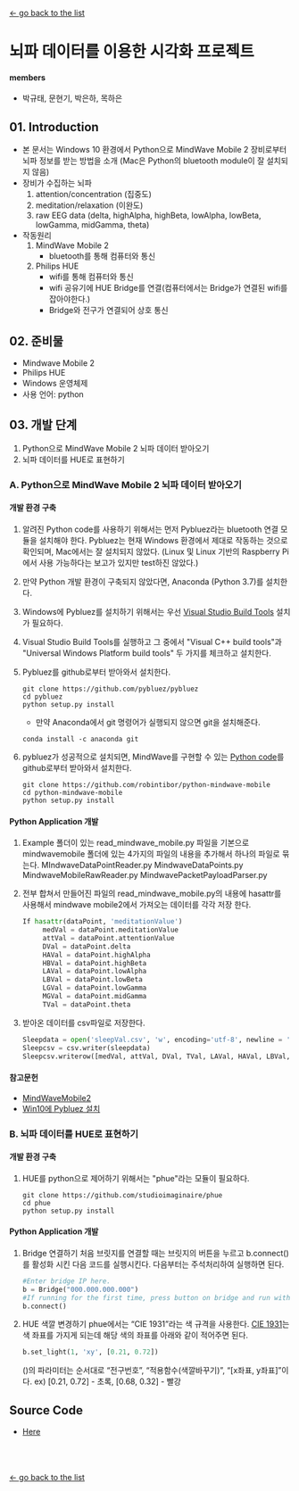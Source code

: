 [← go back to the list](https://HandongHCI.github.io/StudentProjects/HCI2019S)

# 뇌파 데이터를 이용한 시각화 프로젝트

#### members
- 박규태, 문현기, 박은하, 목하은

## 01. Introduction
- 본 문서는 Windows 10 환경에서 Python으로 MindWave Mobile 2 장비로부터 뇌파 정보를 받는 방법을 소개 (Mac은 Python의 bluetooth module이 잘 설치되지 않음)
- 장비가 수집하는 뇌파
    1. attention/concentration (집중도)
    1. meditation/relaxation (이완도)
    1. raw EEG data (delta, highAlpha, highBeta, lowAlpha, lowBeta, lowGamma, midGamma, theta)
- 작동원리
    1. MindWave Mobile 2
        - bluetooth를 통해 컴퓨터와 통신
    1. Philips HUE
        - wifi를 통해 컴퓨터와 통신
        - wifi 공유기에 HUE Bridge를 연결(컴퓨터에서는 Bridge가 연결된 wifi를 잡아야한다.)
        - Bridge와 전구가 연결되어 상호 통신

## 02. 준비물
- Mindwave Mobile 2
- Philips HUE
- Windows 운영체제
- 사용 언어: python

## 03. 개발 단계
1. Python으로 MindWave Mobile 2 뇌파 데이터 받아오기
2. 뇌파 데이터를 HUE로 표현하기

### A. Python으로 MindWave Mobile 2 뇌파 데이터 받아오기
#### 개발 환경 구축
1. 알려진 Python code를 사용하기 위해서는 먼저 Pybluez라는 bluetooth 연결 모듈을 설치해야 한다. Pybluez는 현재 Windows 환경에서 제대로 작동하는 것으로 확인되며, Mac에서는 잘 설치되지 않았다. (Linux 및 Linux 기반의 Raspberry Pi에서 사용 가능하다는 보고가 있지만 test하진 않았다.)

1. 만약 Python 개발 환경이 구축되지 않았다면, Anaconda (Python 3.7)를 설치한다.

1. Windows에 Pybluez를 설치하기 위해서는 우선 [Visual Studio Build Tools](https://www.visualstudio.com/pl/thank-you-downloading-visual-studio/?sku=BuildTools&rel=15) 설치가 필요하다.

1. Visual Studio Build Tools를 실행하고 그 중에서 "Visual C++ build tools"과 "Universal Windows Platform build tools" 두 가지를 체크하고 설치한다.

1. Pybluez를 github로부터 받아와서 설치한다.
    ```
    git clone https://github.com/pybluez/pybluez
    cd pybluez
    python setup.py install
    ```

    - 만약 Anaconda에서 git 명령어가 실행되지 않으면 git을 설치해준다.
    ```
    conda install -c anaconda git
    ```

1. pybluez가 성공적으로 설치되면, MindWave를 구현할 수 있는 [Python code](https://github.com/robintibor/python-mindwave-mobile)를 github로부터 받아와서 설치한다.
    ```
    git clone https://github.com/robintibor/python-mindwave-mobile
    cd python-mindwave-mobile
    python setup.py install
    ```

#### Python Application 개발
1.  Example 폴더이 있는 read_mindwave_mobile.py 파일을 기본으로 mindwavemobile 폴더에 있는 4가지의 파일의 내용을 추가해서 하나의 파일로 묶는다.
MIndwaveDataPointReader.py
MindwaveDataPoints.py
MindwaveMobileRawReader.py
MindwavePacketPayloadParser.py
 
1. 전부 합쳐서 만들어진 파일의 read_mindwave_mobile.py의 내용에 hasattr를 사용해서 mindwave mobile2에서 가져오는 데이터를 각각 저장 한다.
    ```python
    If hasattr(dataPoint, 'meditationValue')
         medVal = dataPoint.meditationValue
         attVal = dataPoint.attentionValue
         DVal = dataPoint.delta
         HAVal = dataPoint.highAlpha 
         HBVal = dataPoint.highBeta
         LAVal = dataPoint.lowAlpha                         	
         LBVal = dataPoint.lowBeta
         LGVal = dataPoint.lowGamma
         MGVal = dataPoint.midGamma
         TVal = dataPoint.theta
    ```

1. 받아온 데이터를 csv파일로 저장한다.
    ```python
    Sleepdata = open('sleepVal.csv', 'w', encoding='utf-8', newline = ' ')
    Sleepcsv = csv.writer(sleepdata)
    Sleepcsv.writerow([medVal, attVal, DVal, TVal, LAVal, HAVal, LBVal, HBVal, LGVal, MGVal])
    ```

#### 참고문헌
- [MindWaveMobile2](http://download.neurosky.com/public/Products/MindWave%20Mobile%202/MindWave%20Mobile%202%20User%20Guide%20.pdf)
- [Win10에 Pybluez 설치](https://github.com/pybluez/pybluez/issues/180#issuecomment-448102727)


### B. 뇌파 데이터를 HUE로 표현하기
#### 개발 환경 구축
1. HUE를 python으로 제어하기 위해서는 "phue"라는 모듈이 필요하다.
    ```
    git clone https://github.com/studioimaginaire/phue
    cd phue
    python setup.py install
    ```

#### Python Application 개발
1. Bridge 연결하기
    처음 브릿지를 연결할 때는 브릿지의 버튼을 누르고 b.connect() 를 활성화 시킨 다음 코드를 실행시킨다.
    다음부터는 주석처리하여 실행하면 된다.
    ```python
    #Enter bridge IP here.
    b = Bridge("000.000.000.000") 
    #If running for the first time, press button on bridge and run with b.connect() uncommented
    b.connect()
    ```

1. HUE 색깔 변경하기
    phue에서는 “CIE 1931”라는 색 규격을 사용한다.
    [CIE 1931](https://en.wikipedia.org/wiki/CIE_1931_color_space)는 색 좌표를 가지게 되는데 해당 색의 좌표를 아래와 같이 적어주면 된다.
    ```python
    b.set_light(1, 'xy', [0.21, 0.72])
    ```
    
    ()의 파라미터는 순서대로 “전구번호”, “적용함수(색깔바꾸기)”, “[x좌표, y좌표]”이다.
    ex) [0.21, 0.72] - 초록, [0.68, 0.32] - 빨강


## Source Code
- [Here](https://HandongHCI.github.io/StudentProjects/HCI2019S/MindWave/source.py)

<br><br><br>
[← go back to the list](https://HandongHCI.github.io/StudentProjects/HCI2019S)